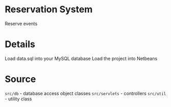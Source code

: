 Reservation System
=========

Reserve events


Details
=========
Load data.sql into your MySQL database 
Load the project into Netbeans

Source
=========
`src/db` - database access object classes
`src/servlets` - controllers
`src/util` - utility class


